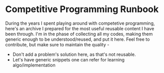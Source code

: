 # Competitive Programming Runbook
During the years I spent playing around with competetive programming, here's an archive I prepared for the most useful reusable content I have been through.
I'm in the phase of collecting all my codes, making them generic enough to be understood/reused, and put it here.
Feel free to contribute, but make sure to maintain the quality - 
<ul>
<li>Don't add a problem's solution here, as that's not reusable.</li>
<li>Let's have generic snippets one can refer for learning algo/implementation</li>
</ul>
